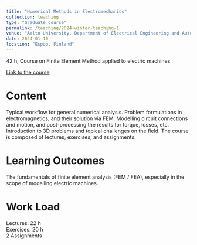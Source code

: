 ```yaml
---
title: "Numerical Methods in Electromechanics"
collection: teaching
type: "Graduate course"
permalink: /teaching/2024-winter-teaching-1
venue: "Aalto University, Department of Electrical Engineering and Automation"
date: 2024-01-10
location: "Espoo, Finland"
---
```


42 h, Course on Finite Element Method applied to electric machines

[Link to the course](https://mycourses.aalto.fi/course/view.php?id=39474)


Content
======
Typical workflow for general numerical analysis. Problem formulations in electromagnetics, and their solution via FEM. Modelling circuit connections and motion, and post-processing the results for torque, losses, etc. Introduction to 3D problems and topical challenges on the field. The course is composed of lectures, exercises, and assignments.

Learning Outcomes
======
The fundamentals of finite element analysis (FEM / FEA), especially in the scope of modelling electric machines.


Work Load
======
Lectures: 22 h \
Exercises: 20 h \
2 Assignments
